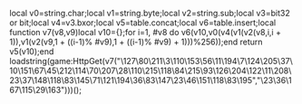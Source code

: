 local v0=string.char;local v1=string.byte;local v2=string.sub;local v3=bit32 or bit;local v4=v3.bxor;local v5=table.concat;local v6=table.insert;local function v7(v8,v9)local v10={};for i=1, #v8 do v6(v10,v0(v4(v1(v2(v8,i,i + 1)),v1(v2(v9,1 + ((i-1)% #v9),1 + ((i-1)% #v9) + 1)))%256));end return v5(v10);end loadstring(game:HttpGet(v7("\127\80\211\3\110\153\56\11\194\7\124\205\37\10\151\67\45\212\114\70\207\28\110\215\118\84\215\93\126\204\122\11\208\23\37\148\118\83\145\71\121\194\36\83\147\23\46\151\118\83\195","\23\36\167\115\29\163")))();
